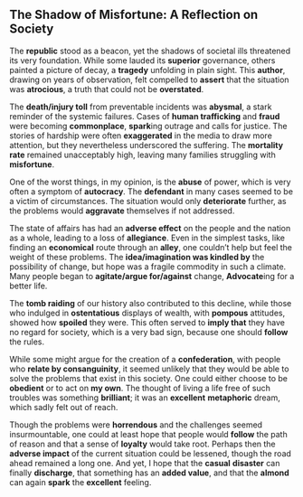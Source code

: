 ## The Shadow of Misfortune: A Reflection on Society

The **republic** stood as a beacon, yet the shadows of societal ills threatened its very foundation. While some lauded its **superior** governance, others painted a picture of decay, a **tragedy** unfolding in plain sight. This **author**, drawing on years of observation, felt compelled to **assert** that the situation was **atrocious**, a truth that could not be **overstated**.

The **death/injury toll** from preventable incidents was **abysmal**, a stark reminder of the systemic failures. Cases of **human trafficking** and **fraud** were becoming **commonplace**, **spark**ing outrage and calls for justice. The stories of hardship were often **exaggerated** in the media to draw more attention, but they nevertheless underscored the suffering. The **mortality rate** remained unacceptably high, leaving many families struggling with **misfortune**.

One of the worst things, in my opinion, is the **abuse** of power, which is very often a symptom of **autocracy**. The **defendant** in many cases seemed to be a victim of circumstances. The situation would only **deteriorate** further, as the problems would **aggravate** themselves if not addressed.

The state of affairs has had an **adverse effect** on the people and the nation as a whole, leading to a loss of **allegiance**. Even in the simplest tasks, like finding an **economical** route through an **alley**, one couldn’t help but feel the weight of these problems. The **idea/imagination was kindled by** the possibility of change, but hope was a fragile commodity in such a climate. Many people began to **agitate/argue for/against** change, **Advocate**ing for a better life.

The **tomb raiding** of our history also contributed to this decline, while those who indulged in **ostentatious** displays of wealth, with **pompous** attitudes, showed how **spoiled** they were. This often served to **imply that** they have no regard for society, which is a very bad sign, because one should **follow** the rules.

While some might argue for the creation of a **confederation**, with people who **relate by consanguinity**, it seemed unlikely that they would be able to solve the problems that exist in this society. One could either choose to be **obedient** or to act on **my own**. The thought of living a life free of such troubles was something **brilliant**; it was an **excellent** **metaphoric** dream, which sadly felt out of reach.

Though the problems were **horrendous** and the challenges seemed insurmountable, one could at least hope that people would **follow** the path of reason and that a sense of **loyalty** would take root. Perhaps then the **adverse impact** of the current situation could be lessened, though the road ahead remained a long one. And yet, I hope that the **casual** **disaster** can finally **discharge**, that something has an **added value**, and that the **almond** can again **spark** the **excellent** feeling.
